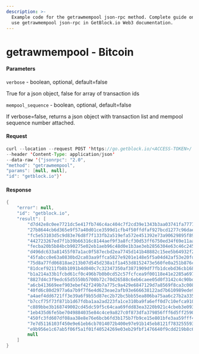 ```yaml
---
description: >-
  Example code for the getrawmempool json-rpc method. Сomplete guide on how to
  use getrawmempool json-rpc in GetBlock.io Web3 documentation.
---
```


# getrawmempool - Bitcoin

#### Parameters

`verbose` - boolean, optional, default=false

True for a json object, false for array of transaction ids

`mempool_sequence` - boolean, optional, default=false

If verbose=false, returns a json object with transaction list and mempool sequence number attached.

#### Request

```java
curl --location --request POST 'https://go.getblock.io/<ACCESS-TOKEN>/' 
--header 'Content-Type: application/json' 
--data-raw '{"jsonrpc": "2.0",
"method": "getrawmempool",
"params": [null, null],
"id": "getblock.io"}'
```

#### Response

```java
{
    "error": null,
    "id": "getblock.io",
    "result": [
        "d7d42e8c0ee7721dc5e417fb746c4ac404c7f2cd39e1343b3aa03741fa777782",
        "27b8644cb6d365e9f57a40d01ce3599d1cfb4f50ffdfaf927bcd1277c96dae12",
        "fc5e53103d5c9d83e76d8f7f133fb2a519efa572e451392e73a90629895f89f3",
        "442723267ed7f1b39b66316c8144aef9f3a8fcf30d53ff6750ed34f69e11aa9a",
        "fecba20b5b84bcb90275e02eb1aeb96c48d0e1b3ae3eb2856304e63c46c2459e",
        "d496dc633a81455f07a1ac0f587ecbd2ea7745d141b48882c15ee5b64932f260",
        "45fabcc0e63a0830bd2ca03aa9ffca5827e9201e148e5f5a04d42af53e20fdda",
        "75d8a77fd06818ae213b07d545d238a1f1a453d8152473e560fe0a251b876c04",
        "81dcef9211fb8b1091b4d040c7c32347350af3871909df7fb1dcebd36cb16820",
        "b1a214a33b1fcbd61cf0c496b7b0b0cd52c57fcfcea9f00118e41e2285a6973a",
        "8827d4c3f9edc65d5550b5700b72c70d26588c6eb6caee05d0f3142c4c90bdcd",
        "a6cb413669eef903ebef42f249b7a775c9a429e6847129d7a8569f8ca3c00856",
        "40fd6c80d2977a6a7b9f7f6e4d623eae2afb93e666638122ad7b610989ede995",
        "a4aef4dd6721ff3e39a6f9b55d87ec2b72bc5bb55ea806ba75aa6c27b2a335df",
        "b7ccf75f73f871b1d67fdba1aa2ad223fa1ce310ba9fa6eff0d7c10efca9104b",
        "c889bbe3b168749002cd45dc59f5c64caa69fdd83ea3220b921c4cbeb3e09323",
        "1eb435d6fe5be7049884035e84c4ce9a827c0f873dfa379856fff6d5ff2590b4",
        "450fc3fd607df08aa38e8e76e6bcb6fd3b175b7fb9ce15e801bfe3aa59fff47f",
        "7e7d5116103f450e9e61eb6cb7014072b400e97e91b145eb8121f7832555937c",
        "e9b956e1c67ab5f06f5a1f01f40524269e03eb29fbf1476640f9cdd219b8c629",
        null
    ]
}
```
